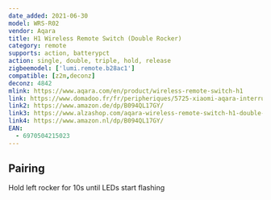 ```yaml
---
date_added: 2021-06-30
model: WRS-R02
vendor: Aqara
title: H1 Wireless Remote Switch (Double Rocker) 
category: remote
supports: action, batterypct
action: single, double, triple, hold, release
zigbeemodel: ['lumi.remote.b28ac1']
compatible: [z2m,deconz]
deconz: 4842
mlink: https://www.aqara.com/en/product/wireless-remote-switch-h1
link: https://www.domadoo.fr/fr/peripheriques/5725-xiaomi-aqara-interrupteur-mural-double-sans-fil-h1-zigbee-30-6970504215023.html
link2: https://www.amazon.de/dp/B094QL17GY/
link3: https://www.alzashop.com/aqara-wireless-remote-switch-h1-double-rocker-d6480893.htm
link4: https://www.amazon.nl/dp/B094QL17GY/
EAN: 
  - 6970504215023
---
```


## Pairing
Hold left rocker for 10s until LEDs start flashing
